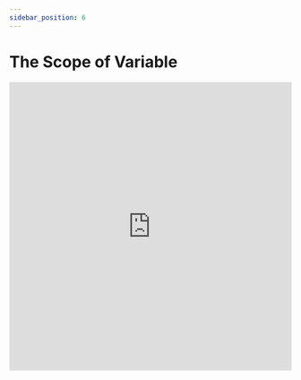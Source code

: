 ```yaml
---
sidebar_position: 6
---
```


# The Scope of Variable

<iframe width="100%" height="515" src="https://www.youtube.com/embed/Ihe4zCYvta8?si=dHb17Fv98pRY38GD" title="YouTube video player" frameborder="0" allow="accelerometer; autoplay; clipboard-write; encrypted-media; gyroscope; picture-in-picture; web-share" referrerpolicy="strict-origin-when-cross-origin" allowfullscreen></iframe>
